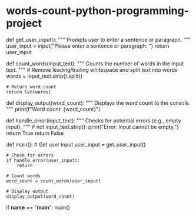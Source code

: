 # words-count-python-programming-project
def get_user_input():
    """
    Prompts user to enter a sentence or paragraph.
    """
    user_input = input("Please enter a sentence or paragraph: ")
    return user_input

def count_words(input_text):
    """
    Counts the number of words in the input text.
    """
    # Remove leading/trailing whitespace and split text into words
    words = input_text.strip().split()
    
    # Return word count
    return len(words)

def display_output(word_count):
    """
    Displays the word count to the console.
    """
    print(f"Word count: {word_count}")

def handle_error(input_text):
    """
    Checks for potential errors (e.g., empty input).
    """
    if not input_text.strip():
        print("Error: Input cannot be empty.")
        return True
    return False

def main():
    # Get user input
    user_input = get_user_input()
    
    # Check for errors
    if handle_error(user_input):
        return
    
    # Count words
    word_count = count_words(user_input)
    
    # Display output
    display_output(word_count)

if __name__ == "__main__":
    main()



